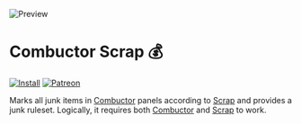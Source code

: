 ![Preview](http://jaliborc.com/images/addons/large/combuctor/scrap.jpg)

# Combuctor Scrap :moneybag:
[![Install](http://img.shields.io/badge/install-twitch-blueviolet)](https://www.curseforge.com/wow/addons/combuctor-scrap/files)
[![Patreon](http://img.shields.io/badge/donate-patreon-orange)](https://www.patreon.com/jaliborc)

Marks all junk items in [Combuctor](https://github.com/tullamods/Combuctor) panels according to [Scrap](https://github.com/Jaliborc/Scrap) and provides a junk ruleset.
Logically, it requires both [Combuctor](https://github.com/tullamods/Combuctor) and [Scrap](https://github.com/Jaliborc/Scrap) to work.
